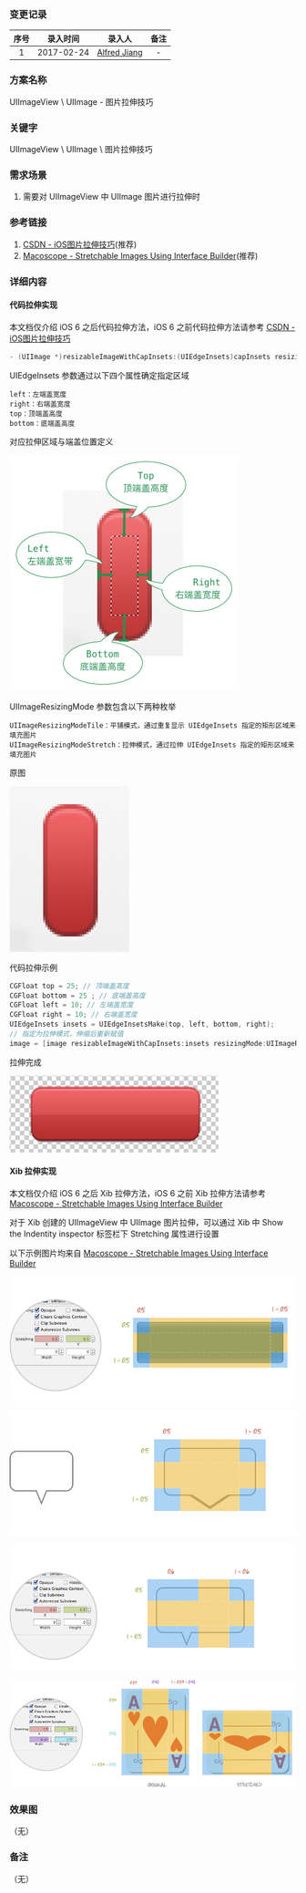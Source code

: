 ### 变更记录

| 序号 | 录入时间 | 录入人 | 备注 |
|:--------:|:--------:|:--------:|:--------:|
| 1 | 2017-02-24 | [Alfred Jiang](https://github.com/viktyz) | - |

### 方案名称

UIImageView \ UIImage - 图片拉伸技巧

### 关键字

UIImageView \ UIImage \ 图片拉伸技巧

### 需求场景

1. 需要对 UIImageView 中 UIImage 图片进行拉伸时

### 参考链接

1. [CSDN - iOS图片拉伸技巧](http://blog.csdn.net/q199109106q/article/details/8615661)(推荐)
2. [Macoscope - Stretchable Images Using Interface Builder](http://macoscope.com/blog/stretchable-images-using-interface-builder/)(推荐)

### 详细内容

#### 代码拉伸实现

本文档仅介绍 iOS 6 之后代码拉伸方法，iOS 6 之前代码拉伸方法请参考 [CSDN - iOS图片拉伸技巧](http://blog.csdn.net/q199109106q/article/details/8615661)

```objective-c
- (UIImage *)resizableImageWithCapInsets:(UIEdgeInsets)capInsets resizingMode:(UIImageResizingMode)resizingMode NS_AVAILABLE_IOS(6_0); // the interior is resized according to the resizingMode
```

UIEdgeInsets 参数通过以下四个属性确定指定区域

```
left：左端盖宽度
right：右端盖宽度
top：顶端盖高度
bottom：底端盖高度
```

对应拉伸区域与端盖位置定义

![Image_00218_00001](Images/Image_00218_00001.png)

UIImageResizingMode 参数包含以下两种枚举

```
UIImageResizingModeTile：平铺模式，通过重复显示 UIEdgeInsets 指定的矩形区域来填充图片
UIImageResizingModeStretch：拉伸模式，通过拉伸 UIEdgeInsets 指定的矩形区域来填充图片
```

原图

![Image_00218_00002](Images/Image_00218_00002.png)

代码拉伸示例

```objective-c
CGFloat top = 25; // 顶端盖高度  
CGFloat bottom = 25 ; // 底端盖高度  
CGFloat left = 10; // 左端盖宽度  
CGFloat right = 10; // 右端盖宽度  
UIEdgeInsets insets = UIEdgeInsetsMake(top, left, bottom, right);  
// 指定为拉伸模式，伸缩后重新赋值  
image = [image resizableImageWithCapInsets:insets resizingMode:UIImageResizingModeStretch];  
```

拉伸完成

![Image_00218_00004](Images/Image_00218_00004.png)

#### Xib 拉伸实现

本文档仅介绍 iOS 6 之后 Xib 拉伸方法，iOS 6 之前 Xib 拉伸方法请参考 [Macoscope - Stretchable Images Using Interface Builder](http://macoscope.com/blog/stretchable-images-using-interface-builder/)

对于 Xib 创建的 UIImageView 中 UIImage 图片拉伸，可以通过 Xib 中 Show the Indentity inspector 标签栏下 Stretching 属性进行设置

以下示例图片均来自  [Macoscope - Stretchable Images Using Interface Builder](http://macoscope.com/blog/stretchable-images-using-interface-builder/)

![Image_00218_00005](Images/Image_00218_00005.png)

![Image_00218_00006](Images/Image_00218_00006.png)

![Image_00218_00007](Images/Image_00218_00007.png)

![Image_00218_00008](Images/Image_00218_00008.png)

### 效果图
（无）

### 备注
（无）


